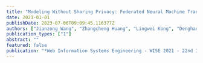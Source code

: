 ```yaml
---
title: "Modeling Without Sharing Privacy: Federated Neural Machine Translation"
date: 2021-01-01
publishDate: 2023-07-06T09:09:45.116377Z
authors: ["Jianzong Wang", "Zhangcheng Huang", "Lingwei Kong", "Denghao Li", "Jing Xiao"]
publication_types: ["1"]
abstract: ""
featured: false
publication: "*Web Information Systems Engineering - WISE 2021 - 22nd International Conference on Web Information Systems Engineering, WISE 2021, Melbourne, VIC, Australia, October 26-29, 2021, Proceedings, Part I*"
---
```


